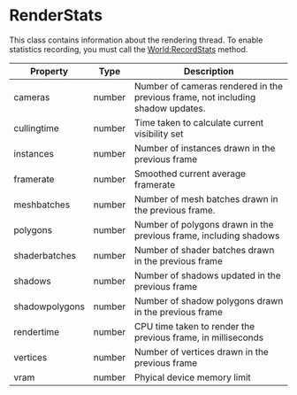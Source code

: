 # RenderStats

This class contains information about the rendering thread. To enable statistics recording, you must call the [World:RecordStats](World_RecordStats.md) method.

| Property | Type | Description |
| ----- | ----- | ----- |
| cameras | number | Number of cameras rendered in the previous frame, not including shadow updates.|
| cullingtime | number | Time taken to calculate current visibility set |
| instances | number | Number of instances drawn in the previous frame |
| framerate | number | Smoothed current average framerate |
| meshbatches | number | Number of mesh batches drawn in the previous frame.|
| polygons | number | Number of polygons drawn in the previous frame, including shadows |
| shaderbatches | number | Number of shader batches drawn in the previous frame |
| shadows | number | Number of shadows updated in the previous frame |
| shadowpolygons | number | Number of shadow polygons drawn in the previous frame |
| rendertime | number | CPU time taken to render the previous frame, in milliseconds |
| vertices | number | Number of vertices drawn in the previous frame |
| vram | number | Phyical device memory limit |
